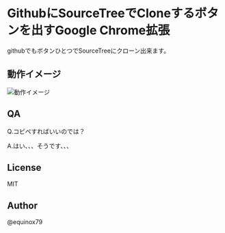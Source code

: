 GithubにSourceTreeでCloneするボタンを出すGoogle Chrome拡張
========================================

githubでもボタンひとつでSourceTreeにクローン出来ます。


動作イメージ
----
![動作イメージ](http://farm3.staticflickr.com/2820/10629015693_8655be6e79_o.jpg)


QA
----
Q.コピペすればいいのでは？

A.はい、、、そうです、、、


License
----
MIT


Author
----
@equinox79


